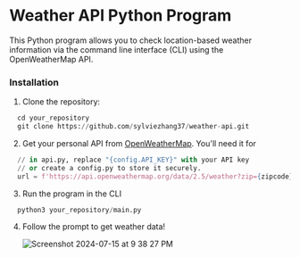 # Weather API Python Program
This Python program allows you to check location-based weather information via the command line interface (CLI) using the OpenWeatherMap API.

### Installation
1. Clone the repository:
  ```python
    cd your_repository 
    git clone https://github.com/sylviezhang37/weather-api.git
  ```
  
2. Get your personal API from [OpenWeatherMap](https://openweathermap.org/api). You'll need it for
  ```python
    // in api.py, replace "{config.API_KEY}" with your API key
    // or create a config.py to store it securely.
    url = f'https://api.openweathermap.org/data/2.5/weather?zip={zipcode},{country}&appid={config.API_KEY}&mode=xml'
  ```
  
3. Run the program in the CLI
  ```python
    python3 your_repository/main.py
  ```

4. Follow the prompt to get weather data!

   ![Screenshot 2024-07-15 at 9 38 27 PM](https://github.com/user-attachments/assets/23905046-7752-4c61-8312-0641ccf02e4d)
